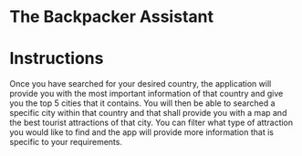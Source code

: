 # The Backpacker Assistant

# Instructions
Once you have searched for your desired country, the application will provide you with the most important information of that country and give you the top 5 cities that it contains. You will then be able to searched a specific city within that country and that shall provide you with a map and the best tourist attractions of that city. You can filter what type of attraction you would like to find and the app will provide more information that is specific to your requirements.
